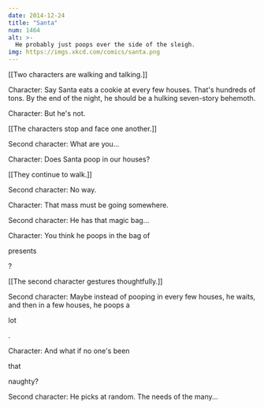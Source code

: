 ```yaml
---
date: 2014-12-24
title: "Santa"
num: 1464
alt: >-
  He probably just poops over the side of the sleigh.
img: https://imgs.xkcd.com/comics/santa.png
---
```

[[Two characters are walking and talking.]]

Character: Say Santa eats a cookie at every few houses.  That's hundreds of tons.  By the end of the night, he should be a hulking seven-story behemoth.

Character: But he's not.

[[The characters stop and face one another.]]

Second character: What are you...

Character: Does Santa poop in our houses?

[[They continue to walk.]]

Second character: No way.

Character: That mass must be going somewhere.

Second character: He has that magic bag...

Character: You think he poops in the bag of 

presents

?

[[The second character gestures thoughtfully.]]

Second character: Maybe instead of pooping in every few houses, he waits, and then in a few houses, he poops a 

lot

.

Character: And what if no one's been 

that

 naughty?

Second character: He picks at random.  The needs of the many...

